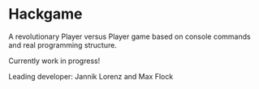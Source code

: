 # Hackgame
A revolutionary Player versus Player game based on console commands and real programming structure.

Currently work in progress!

Leading developer: Jannik Lorenz and Max Flock
